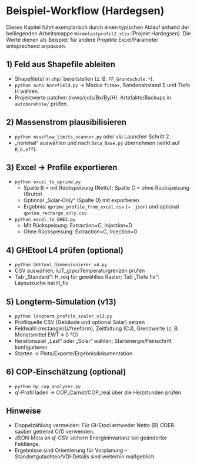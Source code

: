 # Beispiel-Workflow (Hardegsen)

Dieses Kapitel führt exemplarisch durch einen typischen Ablauf anhand der beiliegenden Arbeitsmappe `Wärmelastprofil2.xlsx` (Projekt Hardegsen). Die Werte dienen als Beispiel; für andere Projekte Excel/Parameter entsprechend anpassen.

## 1) Feld aus Shapefile ableiten
- Shapefile(s) in `shp/` bereitstellen (z. B. `FF_Grundschule.*`).
- `python auto_borefield.py` → Modus `fitmax`, Sondenabstand S und Tiefe H wählen.
- Projektwerte patchen (rows/cols/Bx/By/H). Artefakte/Backups in `autoborehole/` prüfen.

## 2) Massenstrom plausibilisieren
- `python massflow_limits_scanner.py` oder via Launcher Schritt 2.
- „nominal“ auswählen und nach `Data_Base.py` übernehmen (wirkt auf `R_b,eff`).

## 3) Excel → Profile exportieren
- `python excel_to_qprime.py`
  - Spalte B = mit Rückspeisung (Netto); Spalte C = ohne Rückspeisung (Brutto)
  - Optional „Solar‑Only“ (Spalte D) mit exportieren
  - Ergebnis: `qprime_profile_from_excel.csv` (+ `.json`) und optional `qprime_recharge_only.csv`
- `python excel_to_GHE3.py`
  - Mit Rückspeisung: Extraction=C, Injection=D
  - Ohne Rückspeisung: Extraction=C, Injection=0

## 4) GHEtool L4 prüfen (optional)
- `python GHEtool_Dimensionierer_v4.py`
- CSV auswählen, λ/T_g/ρc/Temperaturgrenzen prüfen
- Tab „Standard“: H_req für gewähltes Raster; Tab „Tiefe fix“: Layoutsuche bei H_fix

## 5) Longterm‑Simulation (v13)
- `python longterm_profile_scaler_v13.py`
- Profilquelle CSV (Gebäude und optional Solar) setzen
- Feldwahl (rectangle/U/freeform), Zeitfaltung (CJ), Grenzwerte (z. B. Monatsmittel EWT ≥ 0 °C)
- Iterationsziel „Last“ oder „Solar“ wählen; Startenergie/Feinschritt konfigurieren
- Starten → Plots/Exporte/Ergebnisdokumentation

## 6) COP‑Einschätzung (optional)
- `python hp_cop_analyzer.py`
- q′‑Profil laden → COP_Carnot/COP_real über die Heizstunden prüfen

## Hinweise
- Doppelzählung vermeiden: Für GHEtool entweder Netto (B) ODER sauber getrennt C/D verwenden.
- JSON‑Meta an q′‑CSV sichern Energieinvarianz bei geänderter Feldlänge.
- Ergebnisse sind Orientierung für Vorplanung – Standortgutachten/VDI‑Details sind weiterhin maßgeblich.

